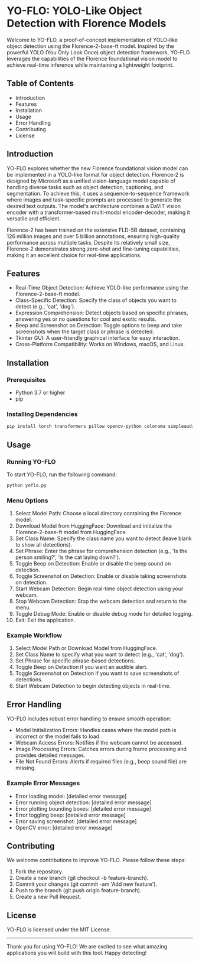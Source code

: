 
# YO-FLO: YOLO-Like Object Detection with Florence Models

Welcome to YO-FLO, a proof-of-concept implementation of YOLO-like object detection using the Florence-2-base-ft model. Inspired by the powerful YOLO (You Only Look Once) object detection framework, YO-FLO leverages the capabilities of the Florence foundational vision model to achieve real-time inference while maintaining a lightweight footprint.

## Table of Contents

- Introduction
- Features
- Installation
- Usage
- Error Handling
- Contributing
- License

## Introduction

YO-FLO explores whether the new Florence foundational vision model can be implemented in a YOLO-like format for object detection. Florence-2 is designed by Microsoft as a unified vision-language model capable of handling diverse tasks such as object detection, captioning, and segmentation. To achieve this, it uses a sequence-to-sequence framework where images and task-specific prompts are processed to generate the desired text outputs. The model's architecture combines a DaViT vision encoder with a transformer-based multi-modal encoder-decoder, making it versatile and efficient.

Florence-2 has been trained on the extensive FLD-5B dataset, containing 126 million images and over 5 billion annotations, ensuring high-quality performance across multiple tasks. Despite its relatively small size, Florence-2 demonstrates strong zero-shot and fine-tuning capabilities, making it an excellent choice for real-time applications.

## Features

- Real-Time Object Detection: Achieve YOLO-like performance using the Florence-2-base-ft model.
- Class-Specific Detection: Specify the class of objects you want to detect (e.g., 'cat', 'dog').
- Expression Comprehension: Detect objects based on specific phrases, answering yes or no questions for cool and exotic results.
- Beep and Screenshot on Detection: Toggle options to beep and take screenshots when the target class or phrase is detected.
- Tkinter GUI: A user-friendly graphical interface for easy interaction.
- Cross-Platform Compatibility: Works on Windows, macOS, and Linux.

## Installation

### Prerequisites

- Python 3.7 or higher
- pip

### Installing Dependencies

```bash
pip install torch transformers pillow opencv-python colorama simpleaudio huggingface-hub
```

## Usage

### Running YO-FLO

To start YO-FLO, run the following command:

```bash
python yoflo.py
```

### Menu Options

1. Select Model Path: Choose a local directory containing the Florence model.
2. Download Model from HuggingFace: Download and initialize the Florence-2-base-ft model from HuggingFace.
3. Set Class Name: Specify the class name you want to detect (leave blank to show all detections).
4. Set Phrase: Enter the phrase for comprehension detection (e.g., 'Is the person smiling?', 'Is the cat laying down?').
5. Toggle Beep on Detection: Enable or disable the beep sound on detection.
6. Toggle Screenshot on Detection: Enable or disable taking screenshots on detection.
7. Start Webcam Detection: Begin real-time object detection using your webcam.
8. Stop Webcam Detection: Stop the webcam detection and return to the menu.
9. Toggle Debug Mode: Enable or disable debug mode for detailed logging.
10. Exit: Exit the application.

### Example Workflow

1. Select Model Path or Download Model from HuggingFace.
2. Set Class Name to specify what you want to detect (e.g., 'cat', 'dog').
3. Set Phrase for specific phrase-based detections.
4. Toggle Beep on Detection if you want an audible alert.
5. Toggle Screenshot on Detection if you want to save screenshots of detections.
6. Start Webcam Detection to begin detecting objects in real-time.

## Error Handling

YO-FLO includes robust error handling to ensure smooth operation:

- Model Initialization Errors: Handles cases where the model path is incorrect or the model fails to load.
- Webcam Access Errors: Notifies if the webcam cannot be accessed.
- Image Processing Errors: Catches errors during frame processing and provides detailed messages.
- File Not Found Errors: Alerts if required files (e.g., beep sound file) are missing.

### Example Error Messages

- Error loading model: [detailed error message]
- Error running object detection: [detailed error message]
- Error plotting bounding boxes: [detailed error message]
- Error toggling beep: [detailed error message]
- Error saving screenshot: [detailed error message]
- OpenCV error: [detailed error message]

## Contributing

We welcome contributions to improve YO-FLO. Please follow these steps:

1. Fork the repository.
2. Create a new branch (git checkout -b feature-branch).
3. Commit your changes (git commit -am 'Add new feature').
4. Push to the branch (git push origin feature-branch).
5. Create a new Pull Request.

## License

YO-FLO is licensed under the MIT License.

---

Thank you for using YO-FLO! We are excited to see what amazing applications you will build with this tool. Happy detecting!
